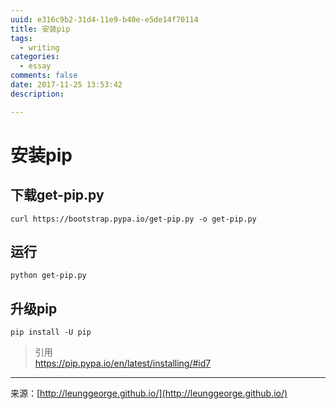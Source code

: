 ```yaml
---
uuid: e316c9b2-31d4-11e9-b40e-e5de14f70114
title: 安装pip
tags:
  - writing
categories:
  - essay
comments: false
date: 2017-11-25 13:53:42
description: 

---
```


# 安装pip
## 下载get-pip.py

```
curl https://bootstrap.pypa.io/get-pip.py -o get-pip.py
```

<!--more-->

## 运行

```
python get-pip.py
```

## 升级pip

```
pip install -U pip
```



> 引用  
> https://pip.pypa.io/en/latest/installing/#id7
> 



---
<link rel="stylesheet" href="http://yandex.st/highlightjs/6.1/styles/default.min.css">
<script src="http://yandex.st/highlightjs/6.1/highlight.min.js"></script>
<script>
hljs.tabReplace = ' ';
hljs.initHighlightingOnLoad();
</script>


来源：[http://leunggeorge.github.io/](http://leunggeorge.github.io/)  
